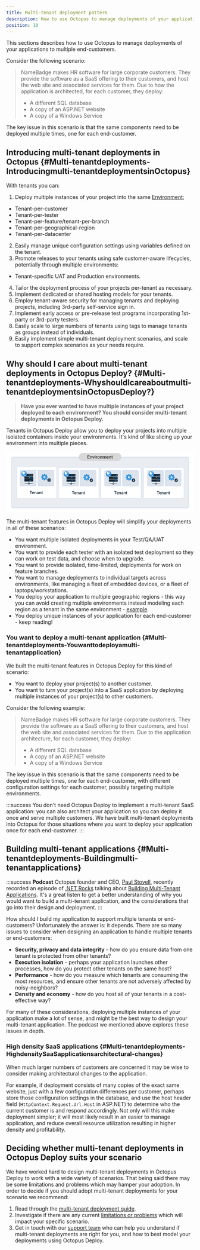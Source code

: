 ```yaml
---
title: Multi-tenant deployment pattern
description: How to use Octopus to manage deployments of your applications to multiple end-customers.
position: 10
---
```


This sections describes how to use Octopus to manage deployments of your applications to multiple end-customers.

Consider the following scenario:

> NameBadge makes HR software for large corporate customers. They provide the software as a SaaS offering to their customers, and host the web site and associated services for them. Due to how the application is architected, for each customer, they deploy:
>
> - A different SQL database
> - A copy of an ASP.NET website
> - A copy of a Windows Service

The key issue in this scenario is that the same components need to be deployed multiple times, one for each end-customer.

## Introducing multi-tenant deployments in Octopus {#Multi-tenantdeployments-Introducingmulti-tenantdeploymentsinOctopus}

With tenants you can:

1. Deploy multiple instances of your project into the same [Environment](/docs/infrastructure/environments/index.md);
  - Tenant-per-customer
  - Tenant-per-tester
  - Tenant-per-feature/tenant-per-branch
  - Tenant-per-geographical-region
  - Tenant-per-datacenter
2. Easily manage unique configuration settings using variables defined on the tenant.
3. Promote releases to your tenants using safe customer-aware lifecycles, potentially through multiple environments:
  - Tenant-specific UAT and Production environments.
4. Tailor the deployment process of your projects per-tenant as necessary.
5. Implement dedicated or shared hosting models for your tenants.
6. Employ tenant-aware security for managing tenants and deploying projects, including 3rd-party self-service sign in.
7. Implement early access or pre-release test programs incorporating 1st-party or 3rd-party testers.
8. Easily scale to large numbers of tenants using tags to manage tenants as groups instead of individuals.
9. Easily implement simple multi-tenant deployment scenarios, and scale to support complex scenarios as your needs require.

## Why should I care about multi-tenant deployments in Octopus Deploy? {#Multi-tenantdeployments-WhyshouldIcareaboutmulti-tenantdeploymentsinOctopusDeploy?}

> **Have you ever wanted to have multiple instances of your project deployed to each environment? You should consider multi-tenant deployments in Octopus Deploy.**

Tenants in Octopus Deploy allow you to deploy your projects into multiple isolated containers inside your environments. It's kind of like slicing up your environment into multiple pieces.

![](images/multi-tenant-deployment.png "width=500")

The multi-tenant features in Octopus Deploy will simplify your deployments in all of these scenarios:

- You want multiple isolated deployments in your Test/QA/UAT environment.
- You want to provide each tester with an isolated test deployment so they can work on test data, and choose when to upgrade.
- You want to provide isolated, time-limited, deployments for work on feature branches.
- You want to manage deployments to individual targets across environments, like managing a fleet of embedded devices, or a fleet of laptops/workstations.
- You deploy your application to multiple geographic regions - this way you can avoid creating multiple environments instead modeling each region as a tenant in the same environment - [example](/docs/deployment-patterns/multi-region-deployment-pattern.md).
- You deploy unique instances of your application for each end-customer - keep reading!

### You want to deploy a multi-tenant application {#Multi-tenantdeployments-Youwanttodeployamulti-tenantapplication}

We built the multi-tenant features in Octopus Deploy for this kind of scenario:

- You want to deploy your project(s) to another customer.
- You want to turn your project(s) into a SaaS application by deploying multiple instances of your project(s) to other customers.

Consider the following example:

> NameBadge makes HR software for large corporate customers. They provide the software as a SaaS offering to their customers, and host the web site and associated services for them. Due to the application architecture, for each customer, they deploy:
>
> - A different SQL database
> - A copy of an ASP.NET website
> - A copy of a Windows Service

The key issue in this scenario is that the same components need to be deployed multiple times, one for each end-customer, with different configuration settings for each customer, possibly targeting multiple environments.

:::success
You don't need Octopus Deploy to implement a multi-tenant SaaS application: you can also architect your application so you can deploy it once and serve multiple customers. We have built multi-tenant deployments into Octopus for those situations where you want to deploy your application once for each end-customer.
:::

## Building multi-tenant applications {#Multi-tenantdeployments-Buildingmulti-tenantapplications}

:::success
**Podcast**
Octopus founder and CEO, [Paul Stovell](https://twitter.com/paulstovell), recently recorded an episode of [.NET Rocks](http://dotnetrocks.com/) talking about [Building Multi-Tenant Applications](https://www.dotnetrocks.com/?show=1332). It's a great listen to get a better understanding of why you would want to build a multi-tenant application, and the considerations that go into their design and deployment.
:::

How should I build my application to support multiple tenants or end-customers? Unfortunately the answer is: it depends. There are so many issues to consider when designing an application to handle multiple tenants or end-customers:

- **Security, privacy and data integrity** - how do you ensure data from one tenant is protected from other tenants?
- **Execution isolation** - perhaps your application launches other processes, how do you protect other tenants on the same host?
- **Performance** - how do you measure which tenants are consuming the most resources, and ensure other tenants are not adversely affected by noisy-neighbors?
- **Density and economy** - how do you host all of your tenants in a cost-effective way?

For many of these considerations, deploying multiple instances of your application make a lot of sense, and might be the best way to design your multi-tenant application. The podcast we mentioned above explores these issues in depth.

### High density SaaS applications {#Multi-tenantdeployments-HighdensitySaaSapplicationsarchitectural-changes}

When much larger numbers of customers are concerned it may be wise to consider making architectural changes to the application.

For example, if deployment consists of many copies of the exact same website, just with a few configuration differences per customer, perhaps store those configuration settings in the database, and use the host header field (`HttpContext.Request.Url.Host` in ASP.NET) to determine who the current customer is and respond accordingly. Not only will this make deployment simpler; it will most likely result in an easier to manage application, and reduce overall resource utilization resulting in higher density and profitability.

## Deciding whether multi-tenant deployments in Octopus Deploy suits your scenario

We have worked hard to design multi-tenant deployments in Octopus Deploy to work with a wide variety of scenarios. That being said there may be some limitations and problems which may hamper your adoption. In order to decide if you should adopt multi-tenant deployments for your scenario we recommend:

1. Read through the [multi-tenant deployment guide](/docs/deployment-patterns/multi-tenant-deployments/multi-tenant-deployment-guide/index.md).
2. Investigate if there are any current [limitations or problems](https://github.com/OctopusDeploy/Issues/issues?q=is%3Aopen+is%3Aissue+label%3Afeature%2Ftenants) which will impact your specific scenario.
3. Get in touch with our [support team](https://octopus.com/support) who can help you understand if multi-tenant deployments are right for you, and how to best model your deployments using Octopus Deploy.
